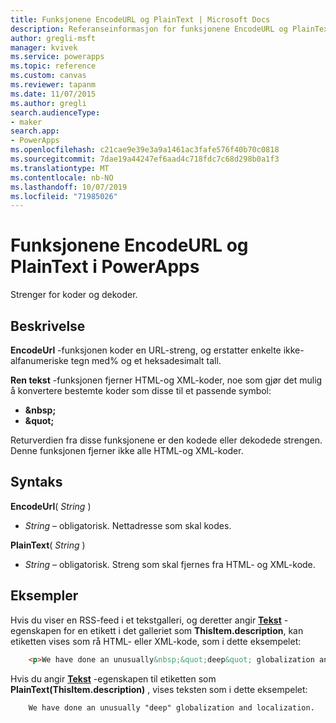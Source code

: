 ```yaml
---
title: Funksjonene EncodeURL og PlainText | Microsoft Docs
description: Referanseinformasjon for funksjonene EncodeURL og PlainText i PowerApps, inkludert syntaks og eksempler
author: gregli-msft
manager: kvivek
ms.service: powerapps
ms.topic: reference
ms.custom: canvas
ms.reviewer: tapanm
ms.date: 11/07/2015
ms.author: gregli
search.audienceType:
- maker
search.app:
- PowerApps
ms.openlocfilehash: c21cae9e39e3a9a1461ac3fafe576f40b70c0818
ms.sourcegitcommit: 7dae19a44247ef6aad4c718fdc7c68d298b0a1f3
ms.translationtype: MT
ms.contentlocale: nb-NO
ms.lasthandoff: 10/07/2019
ms.locfileid: "71985026"
---
```

# <a name="encodeurl-and-plaintext-functions-in-powerapps"></a>Funksjonene EncodeURL og PlainText i PowerApps
Strenger for koder og dekoder.

## <a name="description"></a>Beskrivelse
**EncodeUrl** -funksjonen koder en URL-streng, og erstatter enkelte ikke-alfanumeriske tegn med% og et heksadesimalt tall.  

**Ren tekst** -funksjonen fjerner HTML-og XML-koder, noe som gjør det mulig å konvertere bestemte koder som disse til et passende symbol:

* **&amp;nbsp;**
* **&amp;quot;**

Returverdien fra disse funksjonene er den kodede eller dekodede strengen. Denne funksjonen fjerner ikke alle HTML-og XML-koder. 

## <a name="syntax"></a>Syntaks
**EncodeUrl**( *String* )

* *String* – obligatorisk.  Nettadresse som skal kodes.

**PlainText**( *String* )

* *String* – obligatorisk. Streng som skal fjernes fra HTML- og XML-kode.

## <a name="examples"></a>Eksempler
Hvis du viser en RSS-feed i et tekstgalleri, og deretter angir **[Tekst](../controls/properties-core.md)** -egenskapen for en etikett i det galleriet som **ThisItem.description**, kan etiketten vises som rå HTML- eller XML-kode, som i dette eksempelet:

```html
    <p>We have done an unusually&nbsp;&quot;deep&quot; globalization and localization.<p>
```

Hvis du angir **[Tekst](../controls/properties-core.md)** -egenskapen til etiketten som **PlainText(ThisItem.description)** , vises teksten som i dette eksempelet:

```
    We have done an unusually "deep" globalization and localization.
```